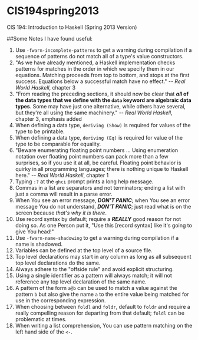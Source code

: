 CIS194spring2013
================

CIS 194: Introduction to Haskell (Spring 2013 Version)

##Some Notes I have found useful:
1. Use `-fwarn-incomplete-patterns` to get a warning during compilation if a sequence of patterns do not match all of a type's value constructors.
2. "As we have already mentioned, a Haskell implementation checks patterns for matches in the order in which we specify them in our equations. Matching proceeds from top to bottom, and stops at the first success. Equations below a successful match have no effect." -- *Real World Haskell*, chapter 3
3. "From reading the preceding sections, it should now be clear that ***all* of the data types that we define with the `data` keyword are algebraic data types**. Some may have just one alternative, while others have several, but they're all using the same machinery." -- *Real World Haskell*, chapter 3, emphasis added
4. When defining a data type, `deriving (Show)` is required for values of the type to be printable.
5. When defining a data type, `deriving (Eq)` is required for value of the type to be comparable for equality.
6. "Beware enumerating floating point numbers ... Using enumeration notation over floating point numbers can pack more than a few surprises, so if you use it at all, be careful. Floating point behavior is quirky in all programming languages; there is nothing unique to Haskell here." -- *Real World Haskell*, chapter 1
7. Typing `:?` at the `ghci` prompt prints a long help message.
8. Commas in a list are separators and not terminators; ending a list with just a comma will result in a parse error.
9. When You see an error message, ***DON'T PANIC***; when You see an error message You do not understand, ***DON'T PANIC***; just read what is on the screen because *that's why it is there*.
10. Use record syntax by default; require a ***REALLY*** good reason for not doing so. As one Person put it, "Use this [record syntax] like it's going to give You head!"
11. Use `-fwarn-name-shadowing` to get a warning during compilation if a name is shadowed.
12. Variables can be defined at the top level of a source file.
13. Top level declarations may start in any column as long as all subsequent top level declarations do the same.
14. Always adhere to the "offside rule" and avoid explicit structuring.
15. Using a single identifier as a pattern will always match; it will not reference any top level declaration of the same name.
16. A pattern of the form `a@b` can be used to match a value against the pattern `b` but also give the name `a` to the entire value being matched for use in the corresponding expression.
17. When choosing between `foldl` and `foldr`, default to `foldr` and require a really compelling reason for departing from that default; `foldl` can be problematic at times.
18. When writing a list comprehension, You can use pattern matching on the left hand side of the `<-`.
